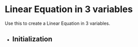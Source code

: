 # Linear Equation in 3 variables

Use this to create a Linear Equation in 3 variables.

- ## Initialization
